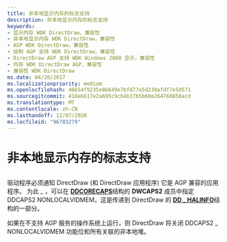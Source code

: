 ```yaml
---
title: 非本地显示内存的标志支持
description: 非本地显示内存的标志支持
keywords:
- 显示内存 WDK DirectDraw，兼容性
- 非本地显示内存 WDK DirectDraw，兼容性
- AGP WDK DirectDraw，兼容性
- 绘制 AGP 支持 WDK DirectDraw，兼容性
- DirectDraw AGP 支持 WDK Windows 2000 显示，兼容性
- 内存 WDK DirectDraw AGP，兼容性
- 兼容性 WDK DirectDraw
ms.date: 04/20/2017
ms.localizationpriority: medium
ms.openlocfilehash: 40e54f9235e86649e7bfd77a5d230afdf7e5d571
ms.sourcegitcommit: 418e6617e2a695c9cb4b37b5b60e264760858acd
ms.translationtype: MT
ms.contentlocale: zh-CN
ms.lasthandoff: 12/07/2020
ms.locfileid: "96783279"
---
```

# <a name="flagging-support-for-nonlocal-display-memory"></a>非本地显示内存的标志支持


## <span id="ddk_flagging_support_for_nonlocal_display_memory_gg"></span><span id="DDK_FLAGGING_SUPPORT_FOR_NONLOCAL_DISPLAY_MEMORY_GG"></span>


驱动程序必须通知 DirectDraw (和 DirectDraw 应用程序) 它是 AGP 兼容的应用程序。 为此 \_ ，可以在 [**DDCORECAPS**](/windows/win32/api/ddrawi/ns-ddrawi-ddcorecaps)结构的 **DWCAPS2** 成员中指定 DDCAPS2 NONLOCALVIDMEM，这是传递到 DirectDraw 的 [**DD \_ HALINFO**](/windows/win32/api/ddrawint/ns-ddrawint-dd_halinfo)结构的一部分。

如果在不支持 AGP 服务的操作系统上运行，则 DirectDraw 将关闭 DDCAPS2 \_ NONLOCALVIDMEM 功能位和所有关联的非本地堆。

 

